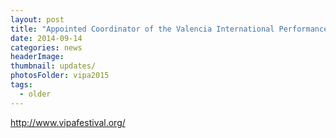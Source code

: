 ```yaml
---
layout: post
title: "Appointed Coordinator of the Valencia International Performance Academy & Festival in Spain."
date: 2014-09-14
categories: news
headerImage:
thumbnail: updates/
photosFolder: vipa2015
tags:
  - older
---
```


http://www.vipafestival.org/
